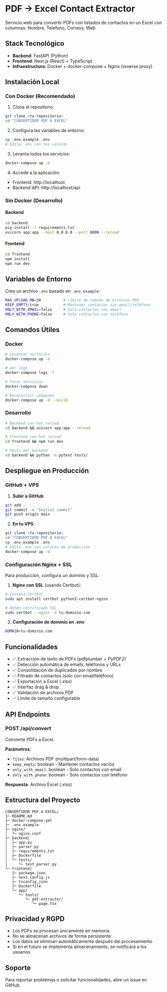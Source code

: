 # PDF → Excel Contact Extractor

Servicio web para convertir PDFs con listados de contactos en un Excel con columnas: Nombre, Telefono, Correos, Web.

## Stack Tecnológico

- **Backend**: FastAPI (Python)
- **Frontend**: Next.js (React) + TypeScript
- **Infraestructura**: Docker + docker-compose + Nginx (reverse proxy)

## Instalación Local

### Con Docker (Recomendado)

1. Clona el repositorio:
```bash
git clone <tu-repositorio>
cd "CONVERTIDOR PDF A EXCEL"
```

2. Configura las variables de entorno:
```bash
cp .env.example .env
# Edita .env con tus valores
```

3. Levanta todos los servicios:
```bash
docker-compose up -d
```

4. Accede a la aplicación:
- Frontend: http://localhost
- Backend API: http://localhost/api

### Sin Docker (Desarrollo)

#### Backend
```bash
cd backend
pip install -r requirements.txt
uvicorn app:app --host 0.0.0.0 --port 8000 --reload
```

#### Frontend
```bash
cd frontend
npm install
npm run dev
```

## Variables de Entorno

Crea un archivo `.env` basado en `.env.example`:

```bash
MAX_UPLOAD_MB=30          # Límite de tamaño de archivos PDF
KEEP_EMPTY=true           # Mantener contactos sin email/teléfono
ONLY_WITH_EMAIL=false     # Solo contactos con email
ONLY_WITH_PHONE=false     # Solo contactos con teléfono
```

## Comandos Útiles

### Docker
```bash
# Levantar servicios
docker-compose up -d

# Ver logs
docker-compose logs -f

# Parar servicios
docker-compose down

# Reconstruir imágenes
docker-compose up -d --build
```

### Desarrollo
```bash
# Backend con hot reload
cd backend && uvicorn app:app --reload

# Frontend con hot reload
cd frontend && npm run dev

# Tests del backend
cd backend && python -m pytest tests/
```

## Despliegue en Producción

### GitHub + VPS

1. **Subir a GitHub**:
```bash
git add .
git commit -m "Initial commit"
git push origin main
```

2. **En tu VPS**:
```bash
git clone <tu-repositorio>
cd "CONVERTIDOR PDF A EXCEL"
cp .env.example .env
# Edita .env con valores de producción
docker-compose up -d
```

### Configuración Nginx + SSL

Para producción, configura un dominio y SSL:

1. **Nginx con SSL** (usando Certbot):
```bash
# Instala Certbot
sudo apt install certbot python3-certbot-nginx

# Obtén certificado SSL
sudo certbot --nginx -d tu-dominio.com
```

2. **Configuración de dominio en .env**:
```bash
DOMAIN=tu-dominio.com
```

## Funcionalidades

- ✅ Extracción de texto de PDFs (pdfplumber + PyPDF2)
- ✅ Detección automática de emails, teléfonos y URLs
- ✅ Consolidación de duplicados por nombre
- ✅ Filtrado de contactos (solo con email/teléfono)
- ✅ Exportación a Excel (.xlsx)
- ✅ Interfaz drag & drop
- ✅ Validación de archivos PDF
- ✅ Límite de tamaño configurable

## API Endpoints

### POST /api/convert

Convierte PDFs a Excel.

**Parámetros**:
- `files`: Archivos PDF (multipart/form-data)
- `keep_empty`: boolean - Mantener contactos vacíos
- `only_with_email`: boolean - Solo contactos con email
- `only_with_phone`: boolean - Solo contactos con teléfono

**Respuesta**: Archivo Excel (.xlsx)

## Estructura del Proyecto

```
CONVERTIDOR PDF A EXCEL/
├─ README.md
├─ docker-compose.yml
├─ .env.example
├─ nginx/
│  └─ nginx.conf
├─ backend/
│  ├─ app.py
│  ├─ parser.py
│  ├─ requirements.txt
│  ├─ Dockerfile
│  └─ tests/
│     └─ test_parser.py
└─ frontend/
   ├─ package.json
   ├─ next.config.js
   ├─ tsconfig.json
   ├─ Dockerfile
   └─ app/
      └─ tools/
         └─ pdf-extractor/
            └─ page.tsx
```

## Privacidad y RGPD

- Los PDFs se procesan únicamente en memoria
- No se almacenan archivos de forma persistente
- Los datos se eliminan automáticamente después del procesamiento
- Si en el futuro se implementa almacenamiento, se notificará a los usuarios

## Soporte

Para reportar problemas o solicitar funcionalidades, abre un issue en GitHub.
